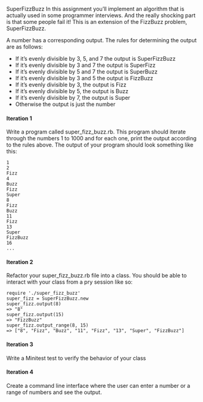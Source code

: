 SuperFizzBuzz
In this assignment you’ll implement an algorithm that is actually used in some programmer interviews. And the really shocking part is that some people fail it! This is an extension of the FizzBuzz problem, SuperFizzBuzz.

A number has a corresponding output. The rules for determining the output are as follows:

* If it’s evenly divisible by 3, 5, and 7 the output is SuperFizzBuzz
* If it’s evenly divisible by 3 and 7 the output is SuperFizz
* If it’s evenly divisible by 5 and 7 the output is SuperBuzz
* If it’s evenly divisible by 3 and 5 the output is FizzBuzz
* If it’s evenly divisible by 3, the output is Fizz
* If it’s evenly divisible by 5, the output is Buzz
* If it’s evenly divisible by 7, the output is Super
* Otherwise the output is just the number

#### Iteration 1
Write a program called super_fizz_buzz.rb. This program should iterate through the numbers 1 to 1000 and for each one, print the output according to the rules above. The output of your program should look something like this:
```
1
2
Fizz
4
Buzz
Fizz
Super
8
Fizz
Buzz
11
Fizz
13
Super
FizzBuzz
16
...
```

#### Iteration 2
Refactor your super_fizz_buzz.rb file into a class. You should be able to interact with your class from a pry session like so:
```
require './super_fizz_buzz'
super_fizz = SuperFizzBuzz.new
super_fizz.output(8)
=> "8"
super_fizz.output(15)
=> "FizzBuzz"
super_fizz.output_range(8, 15)
=> ["8", "Fizz", "Buzz", "11", "Fizz", "13", "Super", "FizzBuzz"]
```

#### Iteration 3
Write a Minitest test to verify the behavior of your class

#### Iteration 4
Create a command line interface where the user can enter a number or a range of numbers and see the output.
